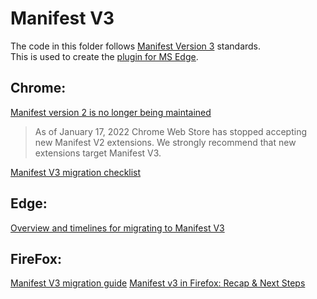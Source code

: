 # Manifest V3

The code in this folder follows [Manifest Version 3][1] standards.\
This is used to create the [<ins>plugin for MS Edge</ins>][3].

## Chrome:
[Manifest version 2 is no longer being maintained][2]
> As of January 17, 2022 Chrome Web Store has stopped accepting new Manifest V2 extensions. We strongly recommend that new extensions target Manifest V3.

[Manifest V3 migration checklist][4]

## Edge:
[Overview and timelines for migrating to Manifest V3][5]

## FireFox:
[Manifest V3 migration guide][6]
[Manifest v3 in Firefox: Recap & Next Steps][7]



[1]: https://developer.chrome.com/docs/extensions/mv3/intro/
[2]: https://developer.chrome.com/docs/extensions/mv2/
[3]: https://microsoftedge.microsoft.com/addons/detail/stack-me-first/andilefigneejkadafmdfcmjdnabfbhi
[4]: https://developer.chrome.com/docs/extensions/mv3/mv3-migration-checklist/
[5]: https://docs.microsoft.com/en-us/microsoft-edge/extensions-chromium/developer-guide/manifest-v3
[6]: https://extensionworkshop.com/documentation/develop/manifest-v3-migration-guide/
[7]: https://blog.mozilla.org/addons/2022/05/18/manifest-v3-in-firefox-recap-next-steps/